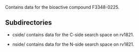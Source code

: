 Contains data for the bioactive compound F3348-0225.

## Subdirectories

- cside/ contains data for the C-side search space on rv1821.

- nside/ contains data for the N-side search space on rv1821.

